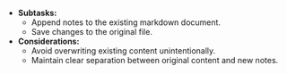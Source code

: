 - **Subtasks:**
    - Append notes to the existing markdown document.
    - Save changes to the original file.
- **Considerations:**
    - Avoid overwriting existing content unintentionally.
    - Maintain clear separation between original content and new notes.